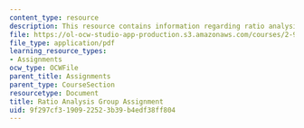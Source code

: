 ```yaml
---
content_type: resource
description: This resource contains information regarding ratio analysis group assignment.
file: https://ol-ocw-studio-app-production.s3.amazonaws.com/courses/2-96-management-in-engineering-fall-2012/9f297cf3190922523b39b4edf38ff804_MIT2_96F12_assn06.pdf
file_type: application/pdf
learning_resource_types:
- Assignments
ocw_type: OCWFile
parent_title: Assignments
parent_type: CourseSection
resourcetype: Document
title: Ratio Analysis Group Assignment
uid: 9f297cf3-1909-2252-3b39-b4edf38ff804
---
```

